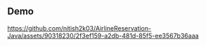 ## Demo 

https://github.com/nitish2k03/AirlineReservation-Java/assets/90318230/2f3ef159-a2db-481d-85f5-ee3567b36aaa

